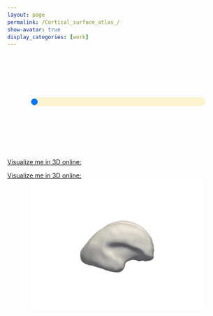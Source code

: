 ```yaml
---
layout: page
permalink: /Cortical_surface_atlas_/
show-avatar: true
display_categories: [work]
---
```

<html>
  <head>
<style> 
.rangeslider {
  width: 400px;
  margin: 0 auto;
}
.myslider {
  -webkit-appearance: none;
  background: #FCF3CF;
  width: 100%;
  height: 20px;
  opacity: 1;
  margin-top: 100px;
  border-radius: 10px;
}
 .slider::-webkit-slider-thumb {
  -webkit-appearance: none;
  appearance: none;
  width: 100%;
  height: 24px;
  border: 0;
  cursor: pointer;
}
.slider::-moz-range-thumb {
  width: 95%;
  height: 25px;
  border: 0;
  cursor: pointer;
} 
.myslider:hover {
  opacity: 1;
}
.image {
  position: relative;
  width: 400px;
  margin: 0 auto;
}
.image>img {
  position: absolute;
  display: none;
}
.image>img.visible,
.image>img:first-child {
  display: block;
}
.sliderOutput>div {
  margin: 5px;
  width: 120px;
  display: inline-block;
  vertical-align: top;
  text-align: center;
}
.sliderOutput h6,
.sliderOutput p {
  margin: 5px;
}
</style> 
  </head>
<body>
<div class="rangeslider">
    <input type="range" min="20.00" max="21.00" step="0.1" value="0.1" class="myslider" 
      id="sliderRange"
      onchange="myFunction(this.value)"
      oninput="myFunction(this.value)"
      />
</div>

<br>
<br>
<br>
<br>
<br>
<br>



<script> 
  function myFunction(val) {
    document.getElementById("demo").innerHTML = val;
}
  // var rangeslider = document.getElementById("sliderRange"); 
   //var output = document.getElementById("demo"); 
   //output.innerHTML = rangeslider.value; 
   //rangeslider.oninput = function() { 
    //   output.innerHTML = this.value; 
  //} 
</script> 
</body>

<a href="https://kitware.github.io/itk-vtk-viewer/app/?fileToLoad=https://github.com/fleurgaudfernau/fleurgaudfernau.github.io/tree/master/assets/img/sub-sub-035_hole__filled.vtk">Visualize me in 3D online:</a>
  
  <a href="https://kitware.github.io/itk-vtk-viewer/app/?fileToLoad=https://minhaskamal.github.io/DownGit/#/home?url=https://github.com/fleurgaudfernau/fleurgaudfernau.github.io/tree/master/assets/img/sub-sub-035_hole__filled.vtk"> 
Visualize me in 3D online:</a>

<div class="image mt-10 mb-10" id="sliderImages">
    <img src="/assets/atlas/inner_cortical_surface/GeodesicRegression__GeodesicFlow__img__component_0__tp_0__age_20.00_smooth_300_.png">
    <img src="/assets/atlas/inner_cortical_surface/GeodesicRegression__GeodesicFlow__img__component_0__tp_1__age_20.10_smooth_300_.png">
    <img src="/assets/atlas/inner_cortical_surface/GeodesicRegression__GeodesicFlow__img__component_0__tp_2__age_20.20_smooth_300_.png">
    <img src="/assets/atlas/inner_cortical_surface/GeodesicRegression__GeodesicFlow__img__component_0__tp_3__age_20.30_smooth_300_.png">
    <img src="/assets/atlas/inner_cortical_surface/GeodesicRegression__GeodesicFlow__img__component_0__tp_4__age_20.40_smooth_300_.png">
    <img src="/assets/atlas/inner_cortical_surface/GeodesicRegression__GeodesicFlow__img__component_0__tp_5__age_20.50_smooth_300_.png">
    <img src="/assets/atlas/inner_cortical_surface/GeodesicRegression__GeodesicFlow__img__component_0__tp_6__age_20.60_smooth_300_.png">
    <img src="/assets/atlas/inner_cortical_surface/GeodesicRegression__GeodesicFlow__img__component_0__tp_7__age_20.70_smooth_300_.png">
    <img src="/assets/atlas/inner_cortical_surface/GeodesicRegression__GeodesicFlow__img__component_0__tp_8__age_20.80_smooth_300_.png">
    <img src="/assets/atlas/inner_cortical_surface/GeodesicRegression__GeodesicFlow__img__component_0__tp_9__age_20.90_smooth_300_.png">
    <img src="/assets/atlas/inner_cortical_surface/GeodesicRegression__GeodesicFlow__img__component_2__tp_100__age_30.00_smooth_300_.png">  
</div>

</html>

